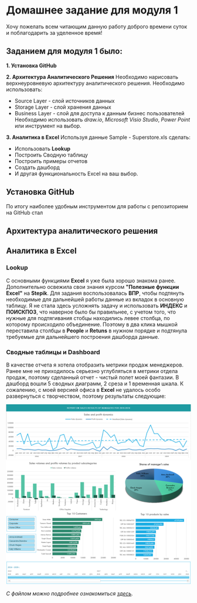 # Домашнее задание для модуля 1 
Хочу пожелать всем читающим данную работу доброго времени суток и поблагодарить за уделенное время!

## **Заданием для модуля 1 было:**

**1. Установка GitHub**

**2. Архитектура Аналитического Решения**
Необходимо нарисовать верхнеуровневую архитектуру аналитического решения. Необходимо использовать:
+ Source Layer - слой источников данных
+ Storage Layer - слой хранения данных
+ Business Layer - слой для доступа к данным бизнес пользователей
Необходимо использовать *draw.io*, *Microsoft Visio Studio*, *Power Point* или инструмент на выбор.

**3. Аналитика в Excel**
Используя данные Sample - Superstore.xls сделать:
+ Использовать **Lookup**
+ Построить Сводную таблицу
+ Построить примеры отчетов
+ Создать дашборд
+ И другая функциональность Excel на ваш выбор.


## Установка GitHub

По итогу наиболее удобным инструментом для работы с репозиторием на GitHub стал


## Архитектура аналитического решения


## Аналитика в Excel
### Lookup

С основными функциями **Excel** я уже была хорошо знакома ранее. Дополнительно освежила свои знания курсом **"Полезные функции Excel"** на **Stepik**. Для задания воспользовалась **ВПР**, чтобы подтянуть необходимые для дальнейшей работы данные из вкладок в основную таблицу. Я не стала здесь усложнять задачу и использовать **ИНДЕКС** и **ПОИСКПОЗ**, что наверное было бы правильнее, с учетом того, что нужные для подтягивания стобцы находились левее столбца, по которому происходило объединение. Поэтому в два клика мышкой переставила столбцы в **People** и **Retuns** в нужном порядке и подтянула требуемые для дальнейшего построения дашборда данные.

### Сводные таблицы и Dashboard

В качестве отчета я хотела отобразить метрики продаж менеджеров. Ранее мне не приходилось серьезно углубляться в метрики отдела продаж, поэтому сделанный отчет - чистый полет моей фантазии. В дашборд вошли 5 сводных диаграмм, 2 среза и 1 временная шкала. К сожалению, с моей версией офиса в **Excel** не удалось особо развернуться с творчеством, поэтому результаты следующие:

![1](https://github.com/Alya-DE/DE-101_Homeworks/blob/main/Module1/Dashboard-1.png)
![2](https://github.com/Alya-DE/DE-101_Homeworks/blob/main/Module1/Dashboard-2.png)
![3](https://github.com/Alya-DE/DE-101_Homeworks/blob/main/Module1/Dashboard-3.png)

*С файлом можно подробнее ознакомиться [здесь](https://github.com/Alya-DE/DE-101_Homeworks/blob/main/Module1/Dashboard%20-%20Superstore.xlsx).*
